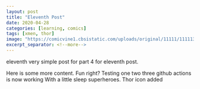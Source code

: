 ```yaml
---
layout: post
title: "Eleventh Post"
date: 2020-04-28
categories: [learning, comics]
tags: [xmen, thor]
image: "https://comicvine1.cbsistatic.com/uploads/original/11111/111113714/3099053-t-thor337-1983.jpg"
excerpt_separator: <!--more-->
---
```


eleventh very simple post for part 4 for eleventh post.

<!--more-->

Here is some more content. Fun right?
Testing one two three github actions is now working
With a little sleep superheroes. Thor icon added
